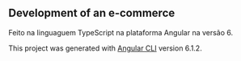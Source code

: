 ## Development of an e-commerce

Feito na linguaguem TypeScript na plataforma Angular na versão 6.













This project was generated with [Angular CLI](https://github.com/angular/angular-cli) version 6.1.2.


